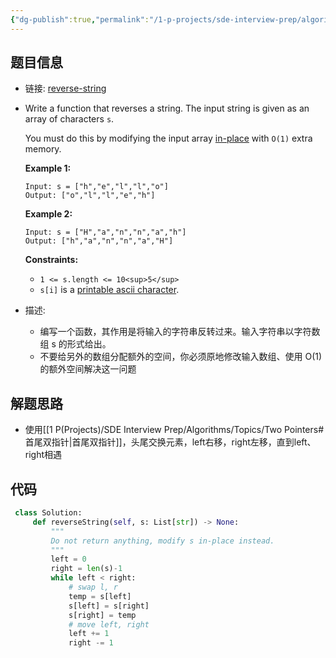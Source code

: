 ```yaml
---
{"dg-publish":true,"permalink":"/1-p-projects/sde-interview-prep/algorithms/leetcode/344-reverse-string/","tags":["Leetcode/Easy","Leetcode/代码随想录"],"noteIcon":"1"}
---
```



## 题目信息

- 链接: [reverse-string](https://leetcode.cn/problems/reverse-string/)
- Write a function that reverses a string. The input string is given as an array of characters `s`.
  
  You must do this by modifying the input array [in-place](https://en.wikipedia.org/wiki/In-place_algorithm) with `O(1)` extra memory.
  
  **Example 1:**
  
  ```
  Input: s = ["h","e","l","l","o"]
  Output: ["o","l","l","e","h"]
  
  ```
  
  **Example 2:**
  
  ```
  Input: s = ["H","a","n","n","a","h"]
  Output: ["h","a","n","n","a","H"]
  
  ```
  
  **Constraints:**
	- `1 <= s.length <= 10<sup>5</sup>`
	- `s[i]` is a [printable ascii character](https://en.wikipedia.org/wiki/ASCII#Printable_characters).

- 描述:
	- 编写一个函数，其作用是将输入的字符串反转过来。输入字符串以字符数组 s 的形式给出。
	- 不要给另外的数组分配额外的空间，你必须原地修改输入数组、使用 O(1) 的额外空间解决这一问题


## 解题思路

- 使用[[1 P(Projects)/SDE Interview Prep/Algorithms/Topics/Two Pointers#首尾双指针\|首尾双指针]]，头尾交换元素，left右移，right左移，直到left、right相遇

## 代码

 ```python
  class Solution:
	  def reverseString(self, s: List[str]) -> None:
		  """
		  Do not return anything, modify s in-place instead.
		  """
		  left = 0
		  right = len(s)-1
		  while left < right:
			  # swap l, r
			  temp = s[left]
			  s[left] = s[right]
			  s[right] = temp
			  # move left, right
			  left += 1
			  right -= 1	  
```
